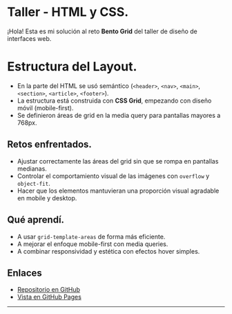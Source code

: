 # Taller - HTML y CSS.

¡Hola! Esta es mi solución al reto **Bento Grid** del taller de diseño de interfaces web.

# Estructura del Layout.

- En la parte del HTML se usó semántico (`<header>`, `<nav>`, `<main>`, `<section>`, `<article>`, `<footer>`).
- La estructura está construida con **CSS Grid**, empezando con diseño móvil (mobile-first).
- Se definieron áreas de grid en la media query para pantallas mayores a 768px.

## Retos enfrentados.

- Ajustar correctamente las áreas del grid sin que se rompa en pantallas medianas.
- Controlar el comportamiento visual de las imágenes con `overflow` y `object-fit`.
- Hacer que los elementos mantuvieran una proporción visual agradable en mobile y desktop.

## Qué aprendí.

- A usar `grid-template-areas` de forma más eficiente.
- A mejorar el enfoque mobile-first con media queries.
- A combinar responsividad y estética con efectos hover simples.

## Enlaces

- [Repositorio en GitHub](https://github.com/tuusuario/bento-grid-taller)
- [Vista en GitHub Pages](https://tuusuario.github.io/bento-grid-taller)

---
